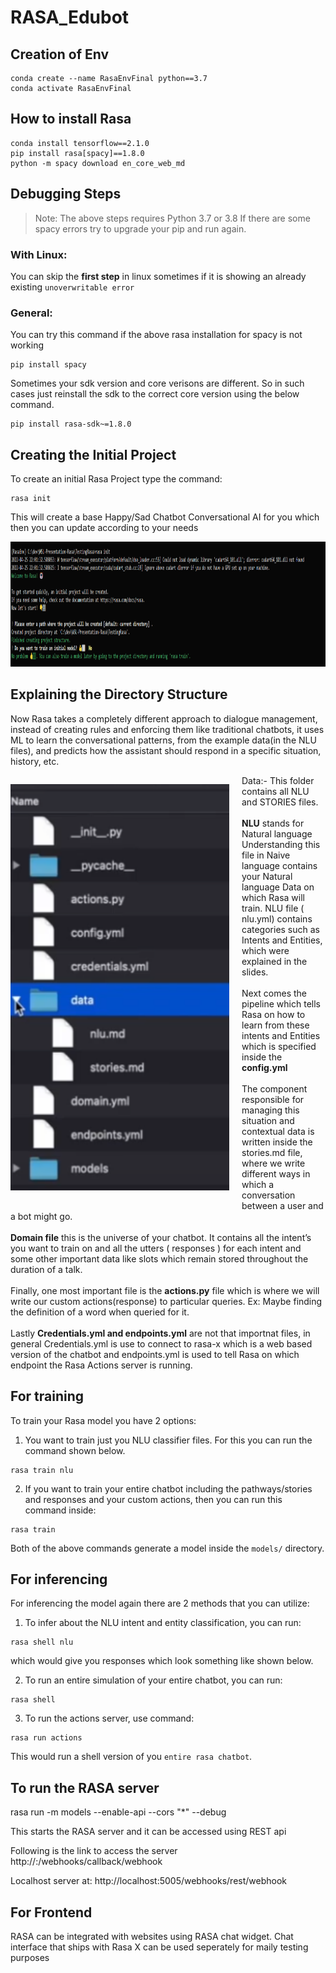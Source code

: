 # RASA_Edubot

## Creation of Env
```
conda create --name RasaEnvFinal python==3.7
conda activate RasaEnvFinal
```

## How to install Rasa

```
conda install tensorflow==2.1.0
pip install rasa[spacy]==1.8.0
python -m spacy download en_core_web_md
```

## Debugging Steps

>Note: The above steps requires Python 3.7 or 3.8
If there are some spacy errors try to upgrade your pip and run again.

### **With Linux**:

You can skip the **first step** in linux sometimes if it is showing an already existing `unoverwritable error`

### **General**:

You can try this command if the above rasa installation for spacy is not working
```
pip install spacy
```

Sometimes your sdk version and core verisons are different. So in such cases just reinstall the sdk to the correct core version using the below command.

```
pip install rasa-sdk~=1.8.0
```

## Creating the Initial Project
To create an initial Rasa Project type the command:
```
rasa init
```
This will create a base Happy/Sad Chatbot Conversational AI for you which then you can update according to your needs

<img src="images/rasa_init.png" height="200" width="900">

## Explaining the Directory Structure
Now Rasa takes a completely different approach to dialogue management, instead of creating rules and enforcing them like traditional chatbots, it uses ML to learn the conversational patterns, from the example data(in the NLU files), and predicts how the assistant should respond in a specific situation, history, etc.

 <p style="float:left">
    <img src="images/DirectoryStructure.png" height="650" width= "350"style="margin-right:20px;">
    <p>
        Data:- This folder contains all NLU and STORIES files. <br><br>
        <strong>NLU</strong> stands for Natural language Understanding this file in Naive language contains your Natural language Data on which Rasa will train. NLU file ( nlu.yml) contains categories such as Intents and Entities, which were explained in the slides.
        <br><br>
        Next comes the pipeline which tells Rasa on how to learn from these intents and Entities which is specified inside the <strong> config.yml </strong>
        <br><br>
        The component responsible for managing this situation and contextual data is written inside the stories.md file, where we write different ways in which a conversation between a user and a bot might go.
        <br><br>
        <strong>Domain file</strong> this is the universe of your chatbot. It contains all the intent’s you want to train on and all the utters ( responses ) for each intent and some other important data like slots which remain stored throughout the duration of a talk.
        <br><br>
        Finally, one most important file is the <strong>actions.py</strong> file which is where we will write our custom actions(response) to particular queries. Ex: Maybe finding the definition of a word when queried for it.
        <br><br>
        Lastly <strong>Credentials.yml and endpoints.yml</strong> are not that importnat files, in general Credentials.yml is use to connect to rasa-x which is a web based version of the chatbot and endpoints.yml is used to tell Rasa on which endpoint the Rasa Actions server is running.
    </p>
 </p>

## For training
To train your Rasa model you have 2 options:
1. You want to train just you NLU classifier files. For this you can run the command shown below.
```
rasa train nlu
```
2. If you want to train your entire chatbot including the pathways/stories and responses and your custom actions, then you can run this command inside:
```
rasa train
```
Both of the above commands generate a model inside the `models/` directory.

## For inferencing

For inferencing the model again there are 2 methods that you can utilize:
1. To infer about the NLU intent and entity classification, you can run:
```
rasa shell nlu
```
which would give you responses which look something like shown below. <br>

2. To run an entire simulation of your entire chatbot, you can run:
```
rasa shell
```

3. To run the actions server, use command:
```
rasa run actions
```


This would run a shell version of you `entire rasa chatbot`.

## To run the RASA server
rasa run -m models --enable-api --cors "*" --debug

This starts the RASA server and it can be accessed using REST api

Following is the link to access the server
http://<host>:<port>/webhooks/callback/webhook
 
Localhost server at:
http://localhost:5005/webhooks/rest/webhook


## For Frontend
RASA can be integrated with websites using RASA chat widget. 
Chat interface that ships with Rasa X can be used seperately for maily testing purposes 
